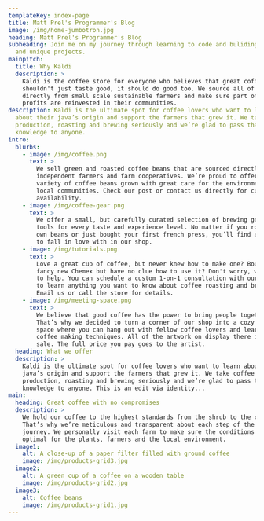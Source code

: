 ```yaml
---
templateKey: index-page
title: Matt Prel's Programmer's Blog
image: /img/home-jumbotron.jpg
heading: Matt Prel's Programmer's Blog
subheading: Join me on my journey through learning to code and buliding exciting
  and unique projects.
mainpitch:
  title: Why Kaldi
  description: >
    Kaldi is the coffee store for everyone who believes that great coffee
    shouldn't just taste good, it should do good too. We source all of our beans
    directly from small scale sustainable farmers and make sure part of the
    profits are reinvested in their communities.
description: Kaldi is the ultimate spot for coffee lovers who want to learn
  about their java’s origin and support the farmers that grew it. We take coffee
  production, roasting and brewing seriously and we’re glad to pass that
  knowledge to anyone.
intro:
  blurbs:
    - image: /img/coffee.png
      text: >
        We sell green and roasted coffee beans that are sourced directly from
        independent farmers and farm cooperatives. We’re proud to offer a
        variety of coffee beans grown with great care for the environment and
        local communities. Check our post or contact us directly for current
        availability.
    - image: /img/coffee-gear.png
      text: >
        We offer a small, but carefully curated selection of brewing gear and
        tools for every taste and experience level. No matter if you roast your
        own beans or just bought your first french press, you’ll find a gadget
        to fall in love with in our shop.
    - image: /img/tutorials.png
      text: >
        Love a great cup of coffee, but never knew how to make one? Bought a
        fancy new Chemex but have no clue how to use it? Don't worry, we’re here
        to help. You can schedule a custom 1-on-1 consultation with our baristas
        to learn anything you want to know about coffee roasting and brewing.
        Email us or call the store for details.
    - image: /img/meeting-space.png
      text: >
        We believe that good coffee has the power to bring people together.
        That’s why we decided to turn a corner of our shop into a cozy meeting
        space where you can hang out with fellow coffee lovers and learn about
        coffee making techniques. All of the artwork on display there is for
        sale. The full price you pay goes to the artist.
  heading: What we offer
  description: >
    Kaldi is the ultimate spot for coffee lovers who want to learn about their
    java’s origin and support the farmers that grew it. We take coffee
    production, roasting and brewing seriously and we’re glad to pass that
    knowledge to anyone. This is an edit via identity...
main:
  heading: Great coffee with no compromises
  description: >
    We hold our coffee to the highest standards from the shrub to the cup.
    That’s why we’re meticulous and transparent about each step of the coffee’s
    journey. We personally visit each farm to make sure the conditions are
    optimal for the plants, farmers and the local environment.
  image1:
    alt: A close-up of a paper filter filled with ground coffee
    image: /img/products-grid3.jpg
  image2:
    alt: A green cup of a coffee on a wooden table
    image: /img/products-grid2.jpg
  image3:
    alt: Coffee beans
    image: /img/products-grid1.jpg
---
```

